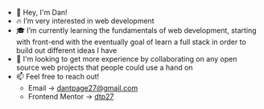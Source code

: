 - 🤘 Hey, I'm Dan!
- 🔥 I’m very interested in web development
- 🎓 I’m currently learning the fundamentals of web development, starting with front-end with the eventually goal of learn a full stack in order to build out different ideas I have
- 🤝 I'm looking to get more experience by collaborating on any open source web projects that people could use a hand on
- 📫 Feel free to reach out! 
  - Email -> dantpage27@gmail.com
  - Frontend Mentor -> [dtp27](https://www.frontendmentor.io/profile/dtp27)

<!---
dtp27/dtp27 is a ✨ special ✨ repository because its `README.md` (this file) appears on your GitHub profile.
You can click the Preview link to take a look at your changes.
--->
